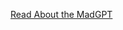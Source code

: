 [Read About the MadGPT](https://www.canva.com/design/DAGiNHLS7xg/ZnGtCcesI_vBsNl898TM9w/view?utm_content=DAGiNHLS7xg&utm_campaign=designshare&utm_medium=link2&utm_source=uniquelinks&utlId=h84b9a0643f)
